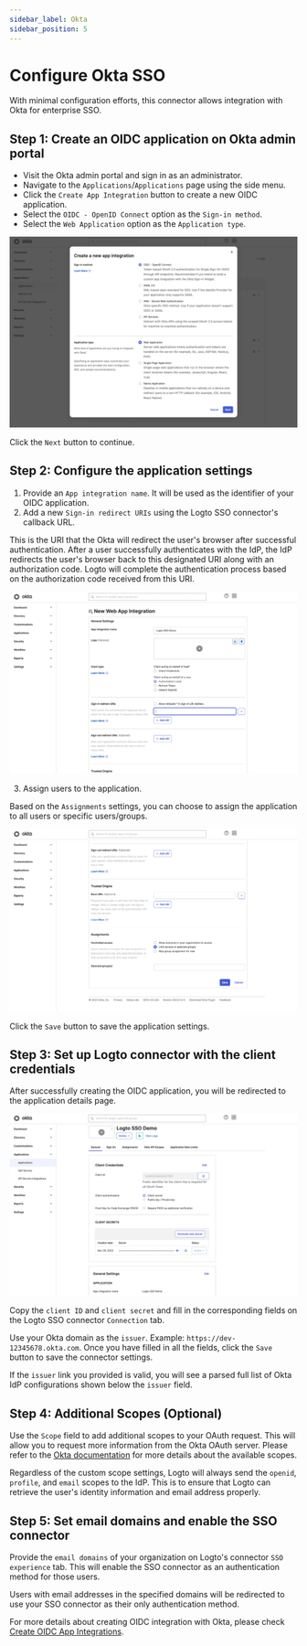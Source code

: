 ```yaml
---
sidebar_label: Okta
sidebar_position: 5
---
```


# Configure Okta SSO

With minimal configuration efforts, this connector allows integration with Okta for enterprise SSO.

## Step 1: Create an OIDC application on Okta admin portal

- Visit the Okta admin portal and sign in as an administrator.
- Navigate to the `Applications`/`Applications` page using the side menu.
- Click the `Create App Integration` button to create a new OIDC application.
- Select the `OIDC - OpenID Connect` option as the `Sign-in method`.
- Select the `Web Application` option as the `Application type`.

![Okta create application.webp](./assets/okta_create_application.webp)

Click the `Next` button to continue.

## Step 2: Configure the application settings

1. Provide an `App integration name`. It will be used as the identifier of your OIDC application.
2. Add a new `Sign-in redirect URIs` using the Logto SSO connector's callback URL.

This is the URI that the Okta will redirect the user's browser after successful authentication. After a user successfully authenticates with the IdP, the IdP redirects the user's browser back to this designated URI along with an authorization code. Logto will complete the authentication process based on the authorization code received from this URI.

![Okta application settings.webp](./assets/okta_application_settings.webp)

3. Assign users to the application.

Based on the `Assignments` settings, you can choose to assign the application to all users or specific users/groups.

![Okta assign users.webp](./assets/okta_assign_users.webp)

Click the `Save` button to save the application settings.

## Step 3: Set up Logto connector with the client credentials

After successfully creating the OIDC application, you will be redirected to the application details page.

![Okta client credentials.webp](./assets/okta_client_credentials.webp)

Copy the `client ID` and `client secret` and fill in the corresponding fields on the Logto SSO connector `Connection` tab.

Use your Okta domain as the `issuer`. Example: `https://dev-12345678.okta.com`. Once you have filled in all the fields, click the `Save` button to save the connector settings.

If the `issuer` link you provided is valid, you will see a parsed full list of Okta IdP configurations shown below the `issuer` field.

## Step 4: Additional Scopes (Optional)

Use the `Scope` field to add additional scopes to your OAuth request. This will allow you to request more information from the Okta OAuth server. Please refer to the [Okta documentation](https://developer.okta.com/docs/reference/api/oidc/#scopes) for more details about the available scopes.

Regardless of the custom scope settings, Logto will always send the `openid`, `profile`, and `email` scopes to the IdP. This is to ensure that Logto can retrieve the user's identity information and email address properly.

## Step 5: Set email domains and enable the SSO connector

Provide the `email domains` of your organization on Logto's connector `SSO experience` tab. This will enable the SSO connector as an authentication method for those users.

Users with email addresses in the specified domains will be redirected to use your SSO connector as their only authentication method.

For more details about creating OIDC integration with Okta, please check [Create OIDC App Integrations](https://help.okta.com/oie/en-us/content/topics/apps/apps_app_integration_wizard_oidc.htm).
